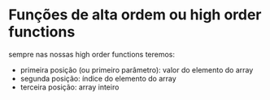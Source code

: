 # Funções de alta ordem ou high order functions

sempre nas nossas high order functions teremos:

- primeira posição (ou primeiro parâmetro): valor do elemento do array
- segunda posição: índice do elemento do array
- terceira posição: array inteiro
